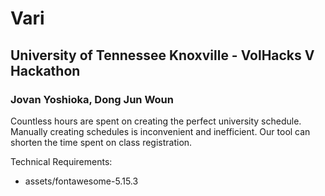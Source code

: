 # Vari
## University of Tennessee Knoxville - VolHacks V Hackathon
### Jovan Yoshioka, Dong Jun Woun

Countless hours are spent on creating the perfect university schedule.
Manually creating schedules is inconvenient and inefficient.
Our tool can shorten the time spent on class registration.

Technical Requirements:
- assets/fontawesome-5.15.3